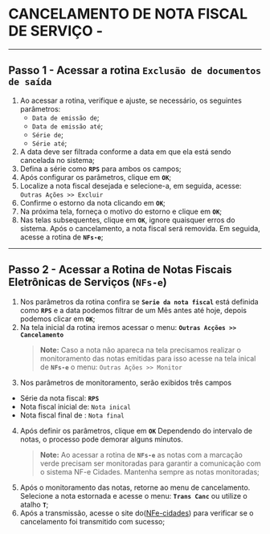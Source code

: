 # CANCELAMENTO DE NOTA FISCAL DE SERVIÇO -

---

## Passo 1 - Acessar a rotina `Exclusão de documentos de saída`

1. Ao acessar a rotina, verifique e ajuste, se necessário, os seguintes parâmetros:
   - `Data de emissão de`;
   - `Data de emissão até`;
   - `Série de`;
   - `Série até`;
2. A data deve ser filtrada conforme a data em que ela está sendo cancelada no sistema;
3. Defina a série como **`RPS`** para ambos os campos;
4. Após configurar os parâmetros, clique em **`OK`**;
5. Localize a nota fiscal desejada e selecione-a, em seguida, acesse:
   `Outras Ações >> Excluir`
6. Confirme o estorno da nota clicando em **`OK`**;
7. Na próxima tela, forneça o motivo do estorno e clique em **`OK`**;
8. Nas telas subsequentes, clique em **`OK`**, ignore quaisquer erros do sistema. Após o cancelamento, a nota fiscal será removida. Em seguida, acesse a rotina de  **`NFs-e`**;

---

## Passo 2 - Acessar a Rotina de Notas Fiscais Eletrônicas de Serviços (`NFs-e`) 

1. Nos parâmetros da rotina confira se **`Serie da nota fiscal`** está definida como **`RPS`** e a data podemos filtrar de um Mês antes até hoje, depois podemos clicar em **`OK`**;
2. Na tela inicial da rotina iremos acessar o menu:
    **`Outras Acções >> Cancelamento`**
    > **Note:** Caso a nota não apareca na tela precisamos realizar o monitoramento das notas emitidas para isso acesse na tela inical de **`NFs-e`** o menu:
    `Outras Ações >> Monitor`
3. Nos parâmetros de monitoramento, serão exibidos três campos
 - Série da nota fiscal: **`RPS`**
 - Nota fiscal inicial de: `Nota inical`
 - Nota fiscal final de : `Nota final`
4. Após definir os parâmetros, clique em **`OK`** Dependendo do intervalo de notas, o processo pode demorar alguns minutos.
   > **Note:** Ao acessar a rotina de **`NFs-e`** as notas com a marcação verde precisam ser monitoradas para garantir a comunicação com o sistema NF-e Cidades. Mantenha sempre as notas monitoradas;
5. Após o monitoramento das notas, retorne ao menu de cancelamento. Selecione a nota estornada e acesse o menu:
    **`Trans Canc`**  ou utilize o atalho **`T`**;
6. Após a transmissão, acesse o site do([NFe-cidades](https://www.nfe-cidades.com.br/landing-page)) para verificar se o cancelamento foi transmitido com sucesso;
